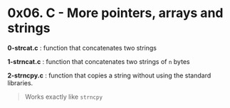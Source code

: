 # 0x06. C - More pointers, arrays and strings

**0-strcat.c** : function that concatenates two strings

**1-strncat.c** : function that concatenates two strings of `n` bytes

**2-strncpy.c** : function that copies a string without using the standard libraries. 
>Works exactly like `strncpy`
